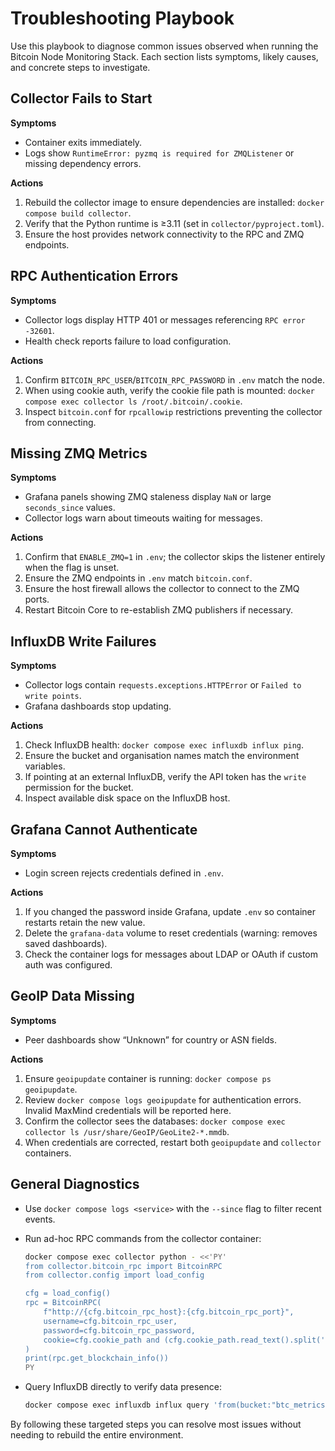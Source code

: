 # Troubleshooting Playbook

Use this playbook to diagnose common issues observed when running the Bitcoin Node
Monitoring Stack. Each section lists symptoms, likely causes, and concrete steps to
investigate.

## Collector Fails to Start

**Symptoms**

* Container exits immediately.
* Logs show `RuntimeError: pyzmq is required for ZMQListener` or missing dependency errors.

**Actions**

1. Rebuild the collector image to ensure dependencies are installed:
   `docker compose build collector`.
2. Verify that the Python runtime is ≥3.11 (set in `collector/pyproject.toml`).
3. Ensure the host provides network connectivity to the RPC and ZMQ endpoints.

## RPC Authentication Errors

**Symptoms**

* Collector logs display HTTP 401 or messages referencing `RPC error -32601`.
* Health check reports failure to load configuration.

**Actions**

1. Confirm `BITCOIN_RPC_USER`/`BITCOIN_RPC_PASSWORD` in `.env` match the node.
2. When using cookie auth, verify the cookie file path is mounted:
   `docker compose exec collector ls /root/.bitcoin/.cookie`.
3. Inspect `bitcoin.conf` for `rpcallowip` restrictions preventing the collector from
   connecting.

## Missing ZMQ Metrics

**Symptoms**

* Grafana panels showing ZMQ staleness display `NaN` or large `seconds_since` values.
* Collector logs warn about timeouts waiting for messages.

**Actions**

1. Confirm that `ENABLE_ZMQ=1` in `.env`; the collector skips the listener entirely when the flag is unset.
2. Ensure the ZMQ endpoints in `.env` match `bitcoin.conf`.
3. Ensure the host firewall allows the collector to connect to the ZMQ ports.
4. Restart Bitcoin Core to re-establish ZMQ publishers if necessary.

## InfluxDB Write Failures

**Symptoms**

* Collector logs contain `requests.exceptions.HTTPError` or `Failed to write points`.
* Grafana dashboards stop updating.

**Actions**

1. Check InfluxDB health: `docker compose exec influxdb influx ping`.
2. Ensure the bucket and organisation names match the environment variables.
3. If pointing at an external InfluxDB, verify the API token has the `write` permission for
   the bucket.
4. Inspect available disk space on the InfluxDB host.

## Grafana Cannot Authenticate

**Symptoms**

* Login screen rejects credentials defined in `.env`.

**Actions**

1. If you changed the password inside Grafana, update `.env` so container restarts retain the
   new value.
2. Delete the `grafana-data` volume to reset credentials (warning: removes saved dashboards).
3. Check the container logs for messages about LDAP or OAuth if custom auth was configured.

## GeoIP Data Missing

**Symptoms**

* Peer dashboards show “Unknown” for country or ASN fields.

**Actions**

1. Ensure `geoipupdate` container is running: `docker compose ps geoipupdate`.
2. Review `docker compose logs geoipupdate` for authentication errors. Invalid MaxMind
   credentials will be reported here.
3. Confirm the collector sees the databases:
   `docker compose exec collector ls /usr/share/GeoIP/GeoLite2-*.mmdb`.
4. When credentials are corrected, restart both `geoipupdate` and `collector` containers.

## General Diagnostics

* Use `docker compose logs <service>` with the `--since` flag to filter recent events.
* Run ad-hoc RPC commands from the collector container:

  ```bash
  docker compose exec collector python - <<'PY'
  from collector.bitcoin_rpc import BitcoinRPC
  from collector.config import load_config

  cfg = load_config()
  rpc = BitcoinRPC(
      f"http://{cfg.bitcoin_rpc_host}:{cfg.bitcoin_rpc_port}",
      username=cfg.bitcoin_rpc_user,
      password=cfg.bitcoin_rpc_password,
      cookie=cfg.cookie_path and (cfg.cookie_path.read_text().split(':', 1))
  )
  print(rpc.get_blockchain_info())
  PY
  ```

* Query InfluxDB directly to verify data presence:

  ```bash
  docker compose exec influxdb influx query 'from(bucket:"btc_metrics") |> range(start: -1h) |> count()'
  ```

By following these targeted steps you can resolve most issues without needing to rebuild the
entire environment.
